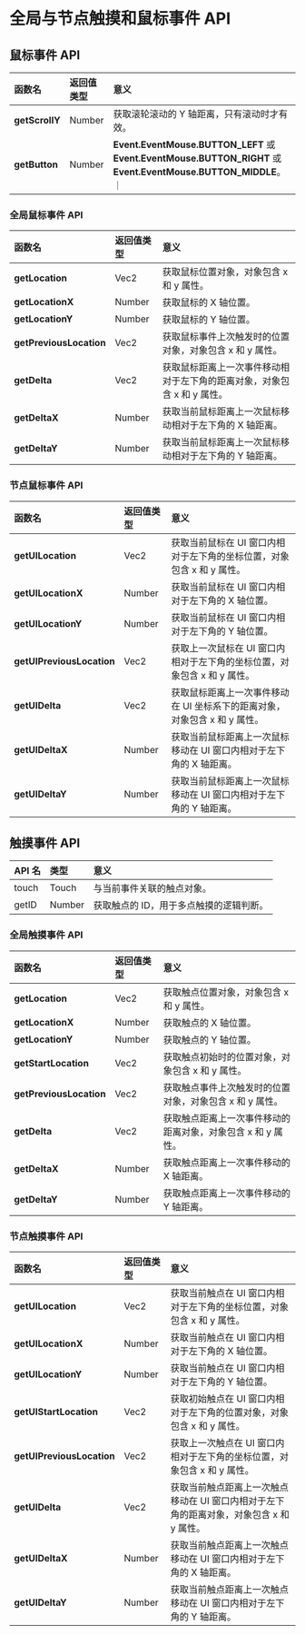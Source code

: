 # 全局与节点触摸和鼠标事件 API

## 鼠标事件 API

| 函数名                 | 返回值类型             | 意义             |
| :-------------             | :----------            |   :----------        |
| **getScrollY**      |  Number             | 获取滚轮滚动的 Y 轴距离，只有滚动时才有效。                      |
| **getButton**       | Number | **Event.EventMouse.BUTTON_LEFT** 或 **Event.EventMouse.BUTTON_RIGHT** 或 **Event.EventMouse.BUTTON_MIDDLE**。                     ｜

### 全局鼠标事件 API

| 函数名                 | 返回值类型             | 意义             |
| :-------------             | :----------            |   :----------        |
| **getLocation**          | Vec2     |    获取鼠标位置对象，对象包含 x 和 y 属性。   |
| **getLocationX**         | Number   | 获取鼠标的 X 轴位置。                      |
| **getLocationY**         | Number   | 获取鼠标的 Y 轴位置。                      |
| **getPreviousLocation**  | Vec2     | 获取鼠标事件上次触发时的位置对象，对象包含 x 和 y 属性。  |
| **getDelta**             | Vec2     | 获取鼠标距离上一次事件移动相对于左下角的距离对象，对象包含 x 和 y 属性。    |
| **getDeltaX**             | Number | 获取当前鼠标距离上一次鼠标移动相对于左下角的 X 轴距离。                      |
| **getDeltaY**             | Number | 获取当前鼠标距离上一次鼠标移动相对于左下角的 Y 轴距离。    |

### 节点鼠标事件 API

| 函数名                 | 返回值类型             | 意义             |
| :-------------             | :----------            |   :----------        |
| **getUILocation**           | Vec2   | 获取当前鼠标在 UI 窗口内相对于左下角的坐标位置，对象包含 x 和 y 属性。                      |
| **getUILocationX**          | Number | 获取当前鼠标在 UI 窗口内相对于左下角的 X 轴位置。                      |
| **getUILocationY**          | Number | 获取当前鼠标在 UI 窗口内相对于左下角的 Y 轴位置。                      |
| **getUIPreviousLocation**   | Vec2   | 获取上一次鼠标在 UI 窗口内相对于左下角的坐标位置，对象包含 x 和 y 属性。                      |
| **getUIDelta**              | Vec2   | 获取鼠标距离上一次事件移动在 UI 坐标系下的距离对象，对象包含 x 和 y 属性。                      |
| **getUIDeltaX**             | Number | 获取当前鼠标距离上一次鼠标移动在 UI 窗口内相对于左下角的 X 轴距离。                      |
| **getUIDeltaY**             | Number | 获取当前鼠标距离上一次鼠标移动在 UI 窗口内相对于左下角的 Y 轴距离。    |

## 触摸事件 API

| API 名                 | 类型             | 意义             |
| :-------------             | :----------            |   :----------        |
| touch | Touch | 与当前事件关联的触点对象。                      |
| getID | Number | 获取触点的 ID，用于多点触摸的逻辑判断。                      |

### 全局触摸事件 API

| 函数名                 | 返回值类型             | 意义             |
| :-------------             | :----------            |   :----------        |
| **getLocation**          | Vec2     |    获取触点位置对象，对象包含 x 和 y 属性。   |
| **getLocationX**         | Number   | 获取触点的 X 轴位置。                      |
| **getLocationY**         | Number   | 获取触点的 Y 轴位置。                      |
| **getStartLocation** | Vec2 | 获取触点初始时的位置对象，对象包含 x 和 y 属性。                      |
| **getPreviousLocation**  | Vec2     | 获取触点事件上次触发时的位置对象，对象包含 x 和 y 属性。  |
| **getDelta**             | Vec2     | 获取触点距离上一次事件移动的距离对象，对象包含 x 和 y 属性。    |
| **getDeltaX**            | Number   | 获取触点距离上一次事件移动的 X 轴距离。          |
| **getDeltaY**            | Number   | 获取触点距离上一次事件移动的 Y 轴距离。          |

### 节点触摸事件 API

| 函数名                 | 返回值类型             | 意义             |
| :-------------             | :----------            |   :----------        |
| **getUILocation**           | Vec2   | 获取当前触点在 UI 窗口内相对于左下角的坐标位置，对象包含 x 和 y 属性。                      |
| **getUILocationX**          | Number | 获取当前触点在 UI 窗口内相对于左下角的 X 轴位置。                      |
| **getUILocationY**         | Number | 获取当前触点在 UI 窗口内相对于左下角的 Y 轴位置。                      |
| **getUIStartLocation**      | Vec2   | 获取初始触点在 UI 窗口内相对于左下角的位置对象，对象包含 x 和 y 属性。                      |
| **getUIPreviousLocation**   | Vec2   | 获取上一次触点在 UI 窗口内相对于左下角的坐标位置，对象包含 x 和 y 属性。                      |
| **getUIDelta**              | Vec2   | 获取当前触点距离上一次触点移动在 UI 窗口内相对于左下角的距离对象，对象包含 x 和 y 属性。                      |
| **getUIDeltaX**             | Number | 获取当前触点距离上一次触点移动在 UI 窗口内相对于左下角的 X 轴距离。                      |
| **getUIDeltaY**             | Number | 获取当前触点距离上一次触点移动在 UI 窗口内相对于左下角的 Y 轴距离。    |
